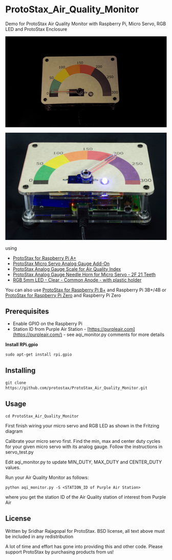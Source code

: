 # ProtoStax_Air_Quality_Monitor

Demo for ProtoStax Air Quality Monitor with Raspberry Pi, Micro Servo,
RGB LED and ProtoStax Enclosure

![ProtoStax Air Quality Monitor Demo](ProtoStax_Air_Quality_Monitor_Demo.gif)

![ProtoStax Air Quality Monitor Demo](ProtoStax_Air_Quality_Monitor_Demo.jpg)


using
* [ProtoStax for Raspberry Pi A+](https://www.protostax.com/products/protostax-for-raspberry-pi-a)
* [ProtoStax Micro Servo Analog Gauge Add-On](https://www.protostax.com/products/protostax-micro-servo-analog-gauge-add-on)
* [ProtoStax Analog Gauge Scale for Air Quality Index](https://www.protostax.com/products/protostax-analog-gauge-scale-for-air-quality-index)
* [ProtoStax Analog Gauge Needle Horn for Micro Servo - 2F 21 Teeth](https://www.protostax.com/products/protostax-analog-gauge-needle-horn-for-micro-servo-2f-21-teeth)
* [RGB 5mm LED - Clear - Common Anode - with plastic holder](https://www.protostax.com/products/rgb-5mm-led-clear-common-anode-with-plastic-holder)


You can also use
[ProtoStax for Raspberry Pi B+](https://www.protostax.com/products/protostax-for-raspberry-pi-b)
and Raspberry Pi 3B+/4B
or
 [ProtoStax for Raspberry Pi Zero](https://www.protostax.com/products/protostax-for-raspberry-pi-zero)
 and Raspberry Pi Zero

## Prerequisites

* Enable GPIO on the Raspberry Pi
* Station ID from Purple Air Station -
[https://purpleair.com](https://purpleair.com/) - see
aqi_monitor.py comments for more details

**Install RPi.gpio**

```
sudo apt-get install rpi.gpio
```

## Installing

```
git clone https://github.com/protostax/ProtoStax_Air_Quality_Monitor.git
```

## Usage

```
cd ProtoStax_Air_Quality_Monitor
```

First finish wiring your micro servo and RGB LED as shown in the Fritzing diagram

Calibrate your micro servo first. Find the min, max and center duty
cycles for your given micro servo with its analog gauge. Follow the
instructions in servo_test.py

Edit aqi_monitor.py to update MIN_DUTY, MAX_DUTY and CENTER_DUTY
values.


Run your Air Quality Monitor as follows:

```
python aqi_monitor.py -S <STATION_ID of Purple Air Station>
```

where you get the station ID of the Air Quality station of interest
from Purple Air

## License

Written by Sridhar Rajagopal for ProtoStax. BSD license, all text above must be included in any redistribution

A lot of time and effort has gone into providing this and other code. Please support ProtoStax by purchasing products from us!


